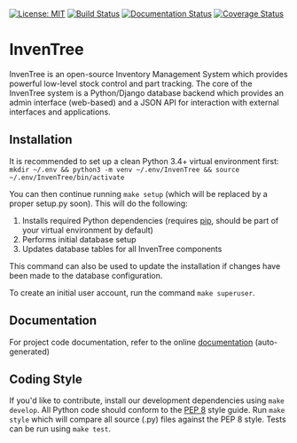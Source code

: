 [![License: MIT](https://img.shields.io/badge/License-MIT-yellow.svg)](https://opensource.org/licenses/MIT) [![Build Status](https://travis-ci.org/inventree/InvenTree.svg?branch=master)](https://travis-ci.org/inventree/InvenTree) [![Documentation Status](https://readthedocs.org/projects/inventree/badge/?version=latest)](https://inventree.readthedocs.io/en/latest/?badge=latest) [![Coverage Status](https://coveralls.io/repos/github/inventree/InvenTree/badge.svg)](https://coveralls.io/github/inventree/InvenTree)

# InvenTree 
InvenTree is an open-source Inventory Management System which provides powerful low-level stock control and part tracking. The core of the InvenTree system is a Python/Django database backend which provides an admin interface (web-based) and a JSON API for interaction with external interfaces and applications.

## Installation
It is recommended to set up a clean Python 3.4+ virtual environment first:
`mkdir ~/.env && python3 -m venv ~/.env/InvenTree && source ~/.env/InvenTree/bin/activate`

You can then continue running `make setup` (which will be replaced by a proper setup.py soon). This will do the following:

1. Installs required Python dependencies (requires [pip](https://pypi.python.org/pypi/pip), should be part of your virtual environment by default)
1. Performs initial database setup
1. Updates database tables for all InvenTree components

This command can also be used to update the installation if changes have been made to the database configuration.

To create an initial user account, run the command `make superuser`.

## Documentation
For project code documentation, refer to the online [documentation](http://inventree.readthedocs.io/en/latest/) (auto-generated)

## Coding Style
If you'd like to contribute, install our development dependencies using `make develop`.
All Python code should conform to the [PEP 8](https://www.python.org/dev/peps/pep-0008/) style guide. Run `make style` which will compare all source (.py) files against the PEP 8 style. Tests can be run using `make test`.
